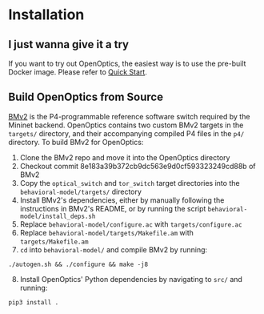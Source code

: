 # Installation

## I just wanna give it a try

If you want to try out OpenOptics, the easiest way is to use the pre-built Docker image.
Please refer to [Quick Start](quickstart.rst).

## Build OpenOptics from Source

[BMv2](https://github.com/p4lang/behavioral-model) is the P4-programmable reference software switch required by the Mininet backend.
OpenOptics contains two custom BMv2 targets in the `targets/` directory, and their accompanying compiled P4 files in the `p4/` directory. To build BMv2 for OpenOptics:

1. Clone the BMv2 repo and move it into the OpenOptics directory
2. Checkout commit 8e183a39b372cb9dc563e9d0cf593323249cd88b of BMv2
3. Copy the `optical_switch` and `tor_switch` target directories into the `behavioral-model/targets/` directory
4. Install BMv2's dependencies, either by manually following the instructions in BMv2's README, or by running the script `behavioral-model/install_deps.sh`
5. Replace `behavioral-model/configure.ac` with `targets/configure.ac`
6. Replace `behavioral-model/targets/Makefile.am` with `targets/Makefile.am`
7. `cd` into `behavioral-model/` and compile BMv2 by running:
```
./autogen.sh && ./configure && make -j8
```
8. Install OpenOptics' Python dependencies by navigating to `src/` and running:
```
pip3 install .
```